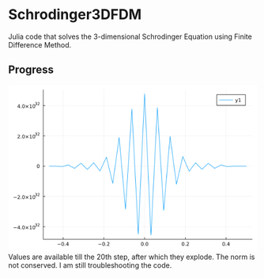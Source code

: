 # Schrodinger3DFDM
Julia code that solves the 3-dimensional Schrodinger Equation using Finite Difference Method.

## Progress
![](plot_51.png)
Values are available till the 20th step, after which they explode. The norm is not conserved. I am still troubleshooting the code.
